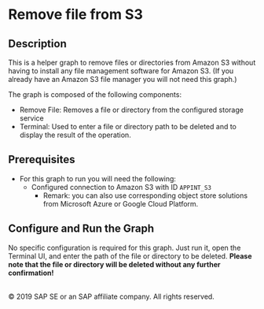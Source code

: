 # Remove file from S3

## Description

This is a helper graph to remove files or directories from Amazon S3 without having to install any file management software for Amazon S3. (If you already have an Amazon S3 file manager you will not need this graph.) 

The graph is composed of the following components:
- Remove File: Removes a file or directory from the configured storage service
- Terminal: Used to enter a file or directory path to be deleted and to display the result of the operation.

## Prerequisites

- For this graph to run you will need the following:
    - Configured connection to Amazon S3 with ID `APPINT_S3`
        - Remark: you can also use corresponding object store solutions from Microsoft Azure or Google Cloud Platform.

## Configure and Run the Graph

No specific configuration is required for this graph. Just run it, open the Terminal UI, and enter the path of the file or directory to be deleted. **Please note that the file or directory will be deleted without any further confirmation!**

<br>
<div class="footer">
   &copy; 2019 SAP SE or an SAP affiliate company. All rights reserved.
</div>
